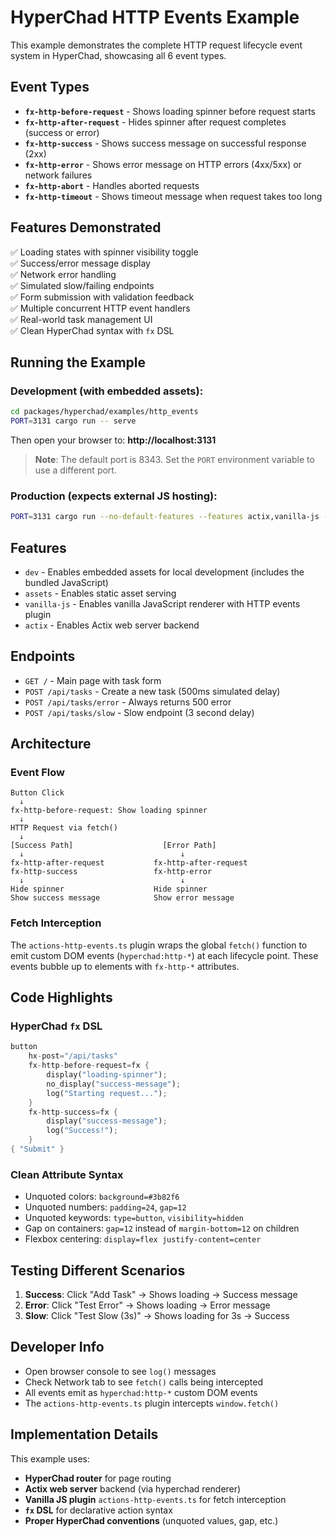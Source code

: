 # HyperChad HTTP Events Example

This example demonstrates the complete HTTP request lifecycle event system in HyperChad, showcasing all 6 event types.

## Event Types

- **`fx-http-before-request`** - Shows loading spinner before request starts
- **`fx-http-after-request`** - Hides spinner after request completes (success or error)
- **`fx-http-success`** - Shows success message on successful response (2xx)
- **`fx-http-error`** - Shows error message on HTTP errors (4xx/5xx) or network failures
- **`fx-http-abort`** - Handles aborted requests
- **`fx-http-timeout`** - Shows timeout message when request takes too long

## Features Demonstrated

✅ Loading states with spinner visibility toggle  
✅ Success/error message display  
✅ Network error handling  
✅ Simulated slow/failing endpoints  
✅ Form submission with validation feedback  
✅ Multiple concurrent HTTP event handlers  
✅ Real-world task management UI  
✅ Clean HyperChad syntax with `fx` DSL

## Running the Example

### Development (with embedded assets):

```bash
cd packages/hyperchad/examples/http_events
PORT=3131 cargo run -- serve
```

Then open your browser to: **http://localhost:3131**

> **Note**: The default port is 8343. Set the `PORT` environment variable to use a different port.

### Production (expects external JS hosting):

```bash
PORT=3131 cargo run --no-default-features --features actix,vanilla-js -- serve
```

## Features

- `dev` - Enables embedded assets for local development (includes the bundled JavaScript)
- `assets` - Enables static asset serving
- `vanilla-js` - Enables vanilla JavaScript renderer with HTTP events plugin
- `actix` - Enables Actix web server backend

## Endpoints

- `GET /` - Main page with task form
- `POST /api/tasks` - Create a new task (500ms simulated delay)
- `POST /api/tasks/error` - Always returns 500 error
- `POST /api/tasks/slow` - Slow endpoint (3 second delay)

## Architecture

### Event Flow

```
Button Click
  ↓
fx-http-before-request: Show loading spinner
  ↓
HTTP Request via fetch()
  ↓
[Success Path]                    [Error Path]
  ↓                                   ↓
fx-http-after-request           fx-http-after-request
fx-http-success                 fx-http-error
  ↓                                   ↓
Hide spinner                    Hide spinner
Show success message            Show error message
```

### Fetch Interception

The `actions-http-events.ts` plugin wraps the global `fetch()` function to emit custom DOM events (`hyperchad:http-*`) at each lifecycle point. These events bubble up to elements with `fx-http-*` attributes.

## Code Highlights

### HyperChad `fx` DSL

```rust
button
    hx-post="/api/tasks"
    fx-http-before-request=fx {
        display("loading-spinner");
        no_display("success-message");
        log("Starting request...");
    }
    fx-http-success=fx {
        display("success-message");
        log("Success!");
    }
{ "Submit" }
```

### Clean Attribute Syntax

- Unquoted colors: `background=#3b82f6`
- Unquoted numbers: `padding=24`, `gap=12`
- Unquoted keywords: `type=button`, `visibility=hidden`
- Gap on containers: `gap=12` instead of `margin-bottom=12` on children
- Flexbox centering: `display=flex justify-content=center`

## Testing Different Scenarios

1. **Success**: Click "Add Task" → Shows loading → Success message
2. **Error**: Click "Test Error" → Shows loading → Error message
3. **Slow**: Click "Test Slow (3s)" → Shows loading for 3s → Success

## Developer Info

- Open browser console to see `log()` messages
- Check Network tab to see `fetch()` calls being intercepted
- All events emit as `hyperchad:http-*` custom DOM events
- The `actions-http-events.ts` plugin intercepts `window.fetch()`

## Implementation Details

This example uses:

- **HyperChad router** for page routing
- **Actix web server** backend (via hyperchad renderer)
- **Vanilla JS plugin** `actions-http-events.ts` for fetch interception
- **`fx` DSL** for declarative action syntax
- **Proper HyperChad conventions** (unquoted values, gap, etc.)
